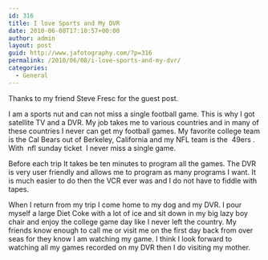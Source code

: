 ```yaml
---
id: 316
title: I love Sports and My DVR
date: 2010-06-08T17:10:57+00:00
author: admin
layout: post
guid: http://www.jafotography.com/?p=316
permalink: /2010/06/08/i-love-sports-and-my-dvr/
categories:
  - General
---
```

Thanks to my friend Steve Fresc for the guest post.

I am a sports nut and can not miss a single football game. This is why I got satellite TV and a DVR. My job takes me to various countries and in many of these countries I never can get my football games. My favorite college team is the Cal Bears out of Berkeley, California and my NFL team is the &nbsp;49ers&nbsp;. With &nbsp;nfl sunday ticket&nbsp; I never miss a single game.

Before each trip It takes be ten minutes to program all the games. The DVR is very user friendly and allows me to program as many programs I want. It is much easier to do then the VCR ever was and I do not have to fiddle with tapes.

When I return from my trip I come home to my dog and my DVR. I pour myself a large Diet Coke with a lot of ice and sit down in my big lazy boy chair and enjoy the college game day like I never left the country. My friends know enough to call me or visit me on the first day back from over seas for they know I am watching my game. I think I look forward to watching all my games recorded on my DVR then I do visiting my mother.